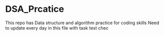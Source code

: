 # DSA_Prcatice
This repo has Data structure and algorithm practice for coding skills
Need to update every day in this file with task 
test chec
